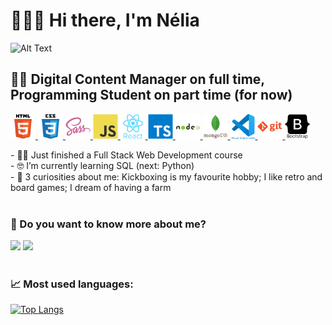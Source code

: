 # 🙋🏼‍♀️ Hi there, I'm Nélia

![Alt Text](https://media.giphy.com/media/RVuNZB864BeVy/giphy.gif)
<br>

## 👩‍💻 Digital Content Manager on full time, Programming Student on part time (for now)
<p align="left" dir="auto">
    <a href="https://www.w3.org/html/" rel="nofollow">
    <img
      src="https://raw.githubusercontent.com/devicons/devicon/master/icons/html5/html5-original-wordmark.svg"
      alt="html5"
      width="40"
      height="40"
      style="max-width: 100%"
    />
  </a>
  <a href="https://www.w3schools.com/css/" rel="nofollow">
    <img
      src="https://raw.githubusercontent.com/devicons/devicon/master/icons/css3/css3-original-wordmark.svg"
      alt="css3"
      width="40"
      height="40"
      style="max-width: 100%"
    />
  </a>
    <a href="https://sass-lang.com" rel="nofollow">
    <img
      src="https://raw.githubusercontent.com/devicons/devicon/master/icons/sass/sass-original.svg"
      alt="sass"
      width="40"
      height="40"
      style="max-width: 100%"
    />
  </a>
  <a
    href="https://developer.mozilla.org/en-US/docs/Web/JavaScript"
    rel="nofollow"
  >
    <img
      src="https://raw.githubusercontent.com/devicons/devicon/master/icons/javascript/javascript-original.svg"
      alt="javascript"
      width="40"
      height="40"
      style="max-width: 100%"
    />
  </a>
   <a href="https://reactjs.org/" rel="nofollow">
    <img
      src="https://raw.githubusercontent.com/devicons/devicon/master/icons/react/react-original-wordmark.svg"
      alt="react"
      width="40"
      height="40"
      style="max-width: 100%"
    />
  </a>
    <a href="https://www.typescriptlang.org/" rel="nofollow">
    <img
      src="https://raw.githubusercontent.com/devicons/devicon/master/icons/typescript/typescript-original.svg"
      alt="typescript"
      width="40"
      height="40"
      style="max-width: 100%"
    />
  </a>
  <a href="https://nodejs.org" rel="nofollow">
    <img
      src="https://raw.githubusercontent.com/devicons/devicon/master/icons/nodejs/nodejs-original-wordmark.svg"
      alt="nodejs"
      width="40"
      height="40"
      style="max-width: 100%"
    />
  </a>
    <a href="https://www.mongodb.com/" rel="nofollow">
    <img
      src="https://raw.githubusercontent.com/devicons/devicon/master/icons/mongodb/mongodb-original-wordmark.svg"
      alt="mongodb"
      width="40"
      height="40"
      style="max-width: 100%"
    />
  </a>
    <a href="https://code.visualstudio.com/" rel="nofollow">
    <img
      src="https://github.com/devicons/devicon/blob/master/icons/vscode/vscode-original-wordmark.svg"
      alt="vscode"
      width="40"
      height="40"
      style="max-width: 100%"
    />
  </a>
  <a href="https://git-scm.com/" rel="nofollow">
    <img
      src="https://github.com/devicons/devicon/blob/master/icons/git/git-plain-wordmark.svg"
      alt="git"
      width="40"
      height="40"
      style="max-width: 100%"
    />
  </a>
     <a href="https://getbootstrap.com" rel="nofollow">
    <img
      src="https://raw.githubusercontent.com/devicons/devicon/master/icons/bootstrap/bootstrap-plain-wordmark.svg"
      alt="bootstrap"
      width="40"
      height="40"
      style="max-width: 100%"
    />
  </a>
 </p>
- 💪🏻 Just finished a Full Stack Web Development course <br>
- 🤓 I’m currently learning SQL (next: Python)<br>          
- 🤫 3 curiosities about me: Kickboxing is my favourite hobby; I like retro and board games; I dream of having a farm
<br><br>

### 🔎 Do you want to know more about me?
<div>
<a href="https://www.linkedin.com/in/neliafernandes" target="_blank"><img src="https://img.shields.io/badge/-LinkedIn-%230077B5?style=for-the-badge&logo=linkedin&logoColor=white" target="_blank"></a> 
  <a href = "mailto:nelia.fernandes.89@gmail.com"><img src="https://img.shields.io/badge/-Gmail-%23333?style=for-the-badge&logo=gmail&logoColor=white" target="_blank"></a>
  </div>
  <br>

### 📈 Most used languages:
[![Top Langs](https://github-readme-stats.vercel.app/api/top-langs/?username=nfernandes89&layout=compact)](https://github.com/nfernandes89/github-readme-stats)
<br>
